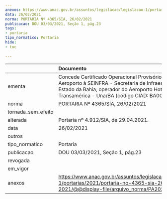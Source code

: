 ```yaml
---
anexos: https://www.anac.gov.br/assuntos/legislacao/legislacao-1/portarias/2021/portaria-no-4365-sia-26-02-2021/@@display-file/arquivo_norma/PA2021-4365.pdf
data: 26/02/2021
norma: PORTARIA Nº 4365/SIA, 26/02/2021
publicacao: DOU 03/03/2021, Seção 1, pág.23
tags:
- portaria
tipo_normatico: Portaria
hide: 
- toc 
 
---
```


|                    | Documento                                                                                                                                                                                     |
|:-------------------|:----------------------------------------------------------------------------------------------------------------------------------------------------------------------------------------------|
| ementa             | Concede Certificado Operacional Provisório de Aeroporto à SEINFRA - Secretaria de Infraestrutura do Estado da Bahia, operador do Aeroporto Hotel Transamérica - Una/BA (código CIAD: BA0067). |
| norma              | PORTARIA Nº 4365/SIA, 26/02/2021                                                                                                                                                              |
| tornada_sem_efeito |                                                                                                                                                                                               |
| alterada           | Portaria nº 4.912/SIA, de 29.04.2021.                                                                                                                                                         |
| data               | 26/02/2021                                                                                                                                                                                    |
| outros             |                                                                                                                                                                                               |
| tipo_normatico     | Portaria                                                                                                                                                                                      |
| publicacao         | DOU 03/03/2021, Seção 1, pág.23                                                                                                                                                               |
| revogada           |                                                                                                                                                                                               |
| em_vigor           |                                                                                                                                                                                               |
| anexos             | https://www.anac.gov.br/assuntos/legislacao/legislacao-1/portarias/2021/portaria-no-4365-sia-26-02-2021/@@display-file/arquivo_norma/PA2021-4365.pdf                                          |